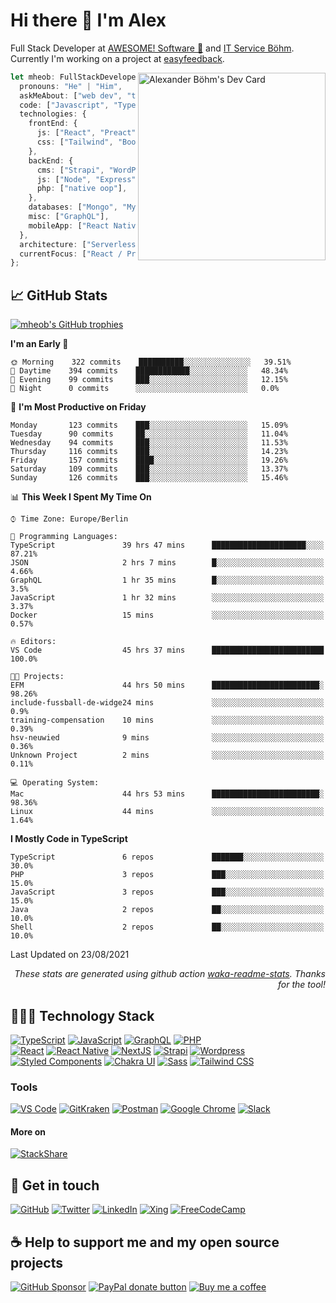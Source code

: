 # Hi there 👋 I'm Alex

Full Stack Developer at [AWESOME! Software 🚀](https://awesome-software.de/) and [IT Service Böhm](https://www.its-boehm.de).\
Currently I'm working on a project at [easyfeedback](https://easy-feedback.de/).

<!-- <img align='right' src="https://media.giphy.com/media/M9gbBd9nbDrOTu1Mqx/giphy.gif" width="300"> -->
<a href="https://app.daily.dev/mheob"><img align="right" src="https://api.daily.dev/devcards/ca64438f7f9f43d1829dfb36006f4089.png?r=qri" width="300" alt="Alexander Böhm's Dev Card"/></a>

```ts
let mheob: FullStackDeveloper = {
  pronouns: "He" | "Him",
  askMeAbout: ["web dev", "tech", "soccer", "open source"],
  code: ["Javascript", "Typescript", "PHP"],
  technologies: {
    frontEnd: {
      js: ["React", "Preact", "NextJS"],
      css: ["Tailwind", "Bootstrap", "Styled-Components"],
    },
    backEnd: {
      cms: ["Strapi", "WordPress", "Craft CMS"],
      js: ["Node", "Express"],
      php: ["native oop"],
    },
    databases: ["Mongo", "MySql", "SQLite"],
    misc: ["GraphQL"],
    mobileApp: ["React Native"],
  },
  architecture: ["Serverless", "PWA", "SPA"],
  currentFocus: ["React / Preact", "open source"],
};
```

## 📈 GitHub Stats

[![mheob's GitHub trophies](https://github-profile-trophy.vercel.app/?username=mheob&theme=nord&column=6&row=1&margin-w=15)](https://github.com/mheob)

<!--START_SECTION:waka-->
**I'm an Early 🐤** 

```text
🌞 Morning    322 commits    ██████████░░░░░░░░░░░░░░░   39.51% 
🌆 Daytime    394 commits    ████████████░░░░░░░░░░░░░   48.34% 
🌃 Evening    99 commits     ███░░░░░░░░░░░░░░░░░░░░░░   12.15% 
🌙 Night      0 commits      ░░░░░░░░░░░░░░░░░░░░░░░░░   0.0%

```
📅 **I'm Most Productive on Friday** 

```text
Monday       123 commits    ███░░░░░░░░░░░░░░░░░░░░░░   15.09% 
Tuesday      90 commits     ██░░░░░░░░░░░░░░░░░░░░░░░   11.04% 
Wednesday    94 commits     ███░░░░░░░░░░░░░░░░░░░░░░   11.53% 
Thursday     116 commits    ███░░░░░░░░░░░░░░░░░░░░░░   14.23% 
Friday       157 commits    ████░░░░░░░░░░░░░░░░░░░░░   19.26% 
Saturday     109 commits    ███░░░░░░░░░░░░░░░░░░░░░░   13.37% 
Sunday       126 commits    ███░░░░░░░░░░░░░░░░░░░░░░   15.46%

```


📊 **This Week I Spent My Time On** 

```text
⌚︎ Time Zone: Europe/Berlin

💬 Programming Languages: 
TypeScript               39 hrs 47 mins      █████████████████████░░░░   87.21% 
JSON                     2 hrs 7 mins        █░░░░░░░░░░░░░░░░░░░░░░░░   4.66% 
GraphQL                  1 hr 35 mins        █░░░░░░░░░░░░░░░░░░░░░░░░   3.5% 
JavaScript               1 hr 32 mins        ░░░░░░░░░░░░░░░░░░░░░░░░░   3.37% 
Docker                   15 mins             ░░░░░░░░░░░░░░░░░░░░░░░░░   0.57%

🔥 Editors: 
VS Code                  45 hrs 37 mins      █████████████████████████   100.0%

🐱‍💻 Projects: 
EFM                      44 hrs 50 mins      ████████████████████████░   98.26% 
include-fussball-de-widge24 mins             ░░░░░░░░░░░░░░░░░░░░░░░░░   0.9% 
training-compensation    10 mins             ░░░░░░░░░░░░░░░░░░░░░░░░░   0.39% 
hsv-neuwied              9 mins              ░░░░░░░░░░░░░░░░░░░░░░░░░   0.36% 
Unknown Project          2 mins              ░░░░░░░░░░░░░░░░░░░░░░░░░   0.11%

💻 Operating System: 
Mac                      44 hrs 53 mins      ████████████████████████░   98.36% 
Linux                    44 mins             ░░░░░░░░░░░░░░░░░░░░░░░░░   1.64%

```

**I Mostly Code in TypeScript** 

```text
TypeScript               6 repos             ███████░░░░░░░░░░░░░░░░░░   30.0% 
PHP                      3 repos             ███░░░░░░░░░░░░░░░░░░░░░░   15.0% 
JavaScript               3 repos             ███░░░░░░░░░░░░░░░░░░░░░░   15.0% 
Java                     2 repos             ██░░░░░░░░░░░░░░░░░░░░░░░   10.0% 
Shell                    2 repos             ██░░░░░░░░░░░░░░░░░░░░░░░   10.0%

```



 Last Updated on 23/08/2021
<!--END_SECTION:waka-->

<p align="right"><i>These stats are generated using github action <a href="https://github.com/marketplace/actions/profile-readme-development-stats">waka-readme-stats</a>. Thanks for the tool!</i></p>

## 🧑🏽‍💻 Technology Stack

[![TypeScript](https://img.shields.io/badge/TypeScript-007ACC.svg?&style=for-the-badge&logo=typescript&logoColor=white)](https://www.typescriptlang.org/)
[![JavaScript](https://img.shields.io/badge/JavaScript-F7DF1E.svg?&style=for-the-badge&logo=javascript&logoColor=black)](https://en.wikipedia.org/wiki/JavaScript)
[![GraphQL](https://img.shields.io/badge/GrapQL-e10098?style=for-the-badge&logo=graphql&logoColor=white)](https://graphql.org/)
[![PHP](https://img.shields.io/badge/php-777BB4.svg?&style=for-the-badge&logo=php&logoColor=white)](https://php.net/)
\
[![React](https://img.shields.io/badge/React-20232a.svg?&style=for-the-badge&logo=react&logoColor=61DAFB)](https://reactjs.org/)
[![React Native](https://img.shields.io/badge/React_Native-20232a.svg?&style=for-the-badge&logo=react&logoColor=61DAFB)](https://reactnative.dev/)
[![NextJS](https://img.shields.io/badge/NextJs-000000?style=for-the-badge&logo=next.js&logoColor=white)](https://nextjs.org/)
[![Strapi](https://img.shields.io/badge/Strapi-2f2e8b?style=for-the-badge&logo=strapi&logoColor=white)](https://strapi.io/)
[![Wordpress](https://img.shields.io/badge/Wordpress-21759b?style=for-the-badge&logo=wordpress&logoColor=white)](https://wordpress.org/)
\
[![Styled Components](https://img.shields.io/badge/Styled_Components-db7093?style=for-the-badge&logo=styled-components&logoColor=white)](https://styled-components.com/)
[![Chakra UI](https://img.shields.io/badge/Chakra_UI-319795?style=for-the-badge&logo=chakra-ui&logoColor=white)](https://chakra-ui.com/)
[![Sass](https://img.shields.io/badge/Sass-CC6699.svg?&style=for-the-badge&logo=sass&logoColor=white)](https://sass-lang.com/)
[![Tailwind CSS](https://img.shields.io/badge/TailwindCSS-38B2AC.svg?&style=for-the-badge&logo=tailwind-css&logoColor=white)](https://tailwindcss.com/)

### Tools

[![VS Code](https://img.shields.io/badge/VS_Code-007ACC.svg?&style=for-the-badge&logo=visual-studio-code&logoColor=white)](https://code.visualstudio.com/)
[![GitKraken](https://img.shields.io/badge/GitKraken%2A-179287.svg?&style=for-the-badge&logo=gitkraken&logoColor=white)](https://www.gitkraken.com/invite/sPijQ3nc)
[![Postman](https://img.shields.io/badge/Postman-FF6C37.svg?&style=for-the-badge&logo=postman&logoColor=white)](https://www.postman.com/)
[![Google Chrome](https://img.shields.io/badge/Google_Chrome-4285F4.svg?&style=for-the-badge&logo=google-chrome&logoColor=white)](https://www.google.de/chrome/)
[![Slack](https://img.shields.io/badge/Slack-4A154B.svg?&style=for-the-badge&logo=slack&logoColor=white)](https://slack.com/)

#### More on

[![StackShare](https://img.shields.io/badge/StackShare-008ff9.svg?style=for-the-badge&logo=stackshare&logoColor=white)](https://stackshare.io/mheob/general)

## 💬 Get in touch

[![GitHub](https://img.shields.io/badge/github-100000.svg?&style=for-the-badge&logo=github&logoColor=white)](https://github.com/mheob)
[![Twitter](https://img.shields.io/badge/twitter-1da1f2.svg?&style=for-the-badge&logo=twitter&logoColor=white)](https://twitter.com/mheob_a)
[![LinkedIn](https://img.shields.io/badge/LinkedIn-0077b5.svg?style=for-the-badge&logo=linkedin&logoColor=white)](https://www.linkedin.com/in/itsb)
[![Xing](https://img.shields.io/badge/Xing-006567.svg?style=for-the-badge&logo=xing&logoColor=white)](https://www.xing.com/profile/Alexander_Boehm64)
[![FreeCodeCamp](https://img.shields.io/badge/FreeCodeCamp-0a0b23.svg?style=for-the-badge&logo=freecodecamp&logoColor=white)](https://www.freecodecamp.org/mheob)

## ☕️ Help to support me and my open source projects

[![GitHub Sponsor](https://img.shields.io/badge/Sponsor-100000.svg?&style=for-the-badge&logo=github&logoColor=white)](https://github.com/sponsors/mheob)
[![PayPal donate button](https://img.shields.io/badge/paypal-00457C.svg?&style=for-the-badge&logo=paypal&logoColor=white)](https://www.paypal.me/mheob)
[![Buy me a coffee](https://img.shields.io/badge/Buy%20me%20a%20coffee-ff813f.svg?style=for-the-badge&logo=buy%20me%20a%20coffee&logoColor=white)](https://www.buymeacoffee.com/mheob)
